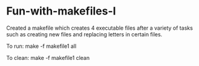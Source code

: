 # Fun-with-makefiles-I

Created a makefile which creates 4 executable files after a variety of tasks such as creating new files and replacing letters in certain files.

To run: make -f makefile1 all

To clean: make -f makefile1 clean
